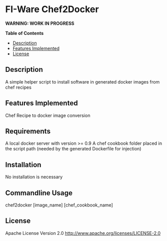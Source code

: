 FI-Ware Chef2Docker
======================
**WARNING: WORK IN PROGRESS**

**Table of Contents**

- [Description](#description)
- [Features Implemented](#features-implemented)
- [License](#license)
	
Description
-----------

A simple helper script to install software in generated docker images from chef recipes

Features Implemented
--------------------
Chef Recipe to docker image conversion

Requirements
------------
A local docker server with version >= 0.9
A chef cookbook folder placed in the script path (needed by the generated Dockerfile for injection)

Installation
------------
No installation is necessary

Commandline Usage
-----------------

chef2docker [image_name] [chef_cookbook_name]

License
-------

Apache License Version 2.0 <http://www.apache.org/licenses/LICENSE-2.0>
